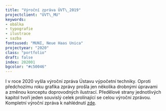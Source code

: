 ```yaml
---
title: "Výroční zpráva ÚVT\_2019"
projectclient: "ÚVT\_MU"
keywords: 
- obálka
- typografie
- ilustrace
- sazba
fontsused: "MUNI, Neue Haas Unica"
projectyear: "2020"
class: "portfolio"
draft: false
index: 202001
bgcolor: "#c50046"
---
```



I&nbsp;v&nbsp;roce 2020 vyšla výroční zpráva Ústavu výpočetní techniky. Oproti předchozímu roku grafika zprávy prošla jen několika drobnými úpravami a&nbsp;změnou konceptu doprovodných ilustrací. Předělové strany jednotlivých kapitol tvoří jeden souvislý celek prolínající se celou výroční zprávou. Kompletní výroční zpráva k&nbsp;nahlédnutí [zde](https://www.ics.muni.cz/media/3233444/uvt_vyrocni_zprava_2019.pdf).